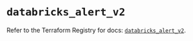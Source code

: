 # `databricks_alert_v2`

Refer to the Terraform Registry for docs: [`databricks_alert_v2`](https://registry.terraform.io/providers/databricks/databricks/1.85.0/docs/resources/alert_v2).
